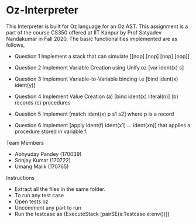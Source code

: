 # Oz-Interpreter

This Interpreter is built for Oz language for an Oz AST. This assignment is a part of the course CS350 offered at IIT Kanpur by Prof Satyadev Nandakumar in Fall 2020. The basic functionalities implemented are as follows,

- Question 1
Implement a stack that can simulate [[nop] [nop] [nop] [nop]]

- Question 2
Implement Variable Creation using Unify.oz [var ident(x) s]

- Question 3
Implement Variable-to-Variable binding i.e [bind ident(x) ident(y)]

- Question 4
Implement Value Creation
(a) [bind ident(x) literal(n)] (b) records (c) procedures

- Question 5
Implement [match ident(x) p s1 s2] where p is a record

- Question 6
Implement [apply ident(f) ident(x1) ... ident(xn)] that applies a procedure stored in variable f.


Team Members
- Abhyuday Pandey (170039)
- Srinjay Kumar   (170722)
- Umang Malik     (170765)

Instructions
- Extract all the files in the same folder.
- To run any test case
- Open tests.oz
- Uncomment any part to run
- Run the testcase as {ExecuteStack [pairSE(s:Testcase e:env())]} 
